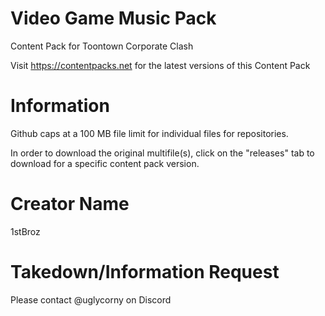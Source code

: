 # Video Game Music Pack
Content Pack for Toontown Corporate Clash

Visit https://contentpacks.net for the latest versions of this Content Pack

# Information

Github caps at a 100 MB file limit for individual files for repositories.

In order to download the original multifile(s), click on the "releases" tab to download for a specific content pack version.

# Creator Name

1stBroz

# Takedown/Information Request
Please contact @uglycorny on Discord
